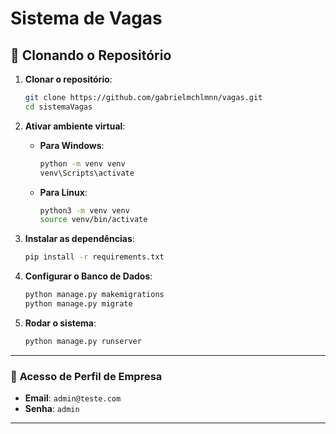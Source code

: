 
# Sistema de Vagas

## 📂 Clonando o Repositório

1. **Clonar o repositório**:  
   ```bash
   git clone https://github.com/gabrielmchlmnn/vagas.git
   cd sistemaVagas
   ```

2. **Ativar ambiente virtual**:  
   - **Para Windows**:  
     ```bash
     python -m venv venv
     venv\Scripts\activate
     ```  
   - **Para Linux**:  
     ```bash
     python3 -m venv venv
     source venv/bin/activate
     ```

3. **Instalar as dependências**:  
   ```bash
   pip install -r requirements.txt
   ```

4. **Configurar o Banco de Dados**:  
   ```bash
   python manage.py makemigrations
   python manage.py migrate
   ```

5. **Rodar o sistema**:  
   ```bash
   python manage.py runserver
   ```

---

### 🔑 **Acesso de Perfil de Empresa**
- **Email**: `admin@teste.com`  
- **Senha**: `admin`

---
